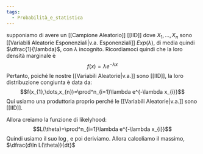 ```yaml
---
tags:
  - Probabilità_e_statistica
---
```

supponiamo di avere un [[Campione Aleatorio]] [[IID]] dove $X_{1},\dots,X_{n}$ sono [[Variabili Aleatorie Esponenziali|v.a. Esponenziali]] $Exp(\lambda)$, di media quindi $\dfrac{1}{\lambda}$, con $\lambda$ incognito.
Ricordiamoci quindi che la loro densità marginale è 
$$f(x)=\lambda e^{-\lambda x}$$
Pertanto, poiché le nostre [[Variabili Aleatorie|v.a.]] sono [[IID]], la loro distribuzione congiunta è data da:
$$f(x_{1},\dots,x_{n})=\prod^n_{i=1}\lambda e^{-\lambda x_{i}}$$
Qui usiamo una produttoria proprio perché le [[Variabili Aleatorie|v.a.]] sono [[IID]].

Allora creiamo la funzione di likelyhood:
$$L(\theta)=\prod^n_{i=1}\lambda e^{-\lambda x_{i}}$$
Quindi usiamo il suo $\log$, e poi deriviamo.
Allora calcoliamo il massimo,
$\dfrac{d\ln L(\theta)}{dt}$
